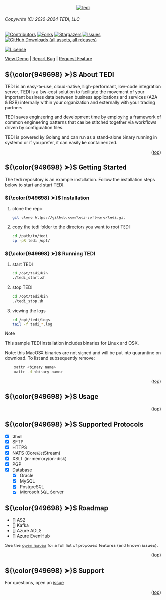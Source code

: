 <div align="center">
  <a href="https://github.com/tedi-software/tedi">
    <img src="images/banner.png" alt="Tedi" >
  </a>
</div>

<!-- width="1280" height="640" -->


###### *Copywrite (C) 2020-2024 TEDI, LLC*

[![Contributors][contributors-shield]][contributors-url]
[![Forks][forks-shield]][forks-url]
[![Stargazers][stars-shield]][stars-url]
[![Issues][issues-shield]][issues-url]
[![GitHub Downloads (all assets, all releases)][downloads-shield]][downloads-url]

[![License][license-shield]][license-url]

<p align="left">
<a href="https://github.com/tedi-software/tedi">View Demo</a>
    |
    <a href="https://github.com/tedi-software/tedi/issues/new?labels=bug&template=bug-report---.md">Report Bug</a>
    |
    <a href="https://github.com/tedi-software/rtedi/issues/new?labels=enhancement&template=feature-request---.md">Request Feature</a>
</p>

<a id="top"></a>

## ${\color{949698} ➤}$ About TEDI
<p align="left">
TEDI is an easy-to-use, cloud-native, high-performant, low-code integration server. TEDI is a low-cost solution to facilitate the movement of your important business data between business applications and services (A2A & B2B) internally within your organization and externally with your trading partners.

TEDI saves engineering and development time by employing a framework of common engineering patterns that can be stitched together via workflows driven by configuration files.

TEDI is powered by Golang and can run as a stand-alone binary running in systemd or if you prefer, it can easily be containerized.
</p>

<p align="right">(<a href="#top">top</a>)</p>


## ${\color{949698} ➤}$ Getting Started
The tedi repository is an example installation. Follow the installation steps below to start and start TEDI.


### ${\color{949698} ➤}$ Installation
1. clone the repo
   ```sh
   git clone https://github.com/tedi-software/tedi.git
   ```
2. copy the tedi folder to the directory you want to root TEDI
   ```sh
   cd /path/to/tedi
   cp -pR tedi /opt/
   ```

### ${\color{949698} ➤}$ Running TEDI
1. start TEDI
   ```sh
   cd /opt/tedi/bin
   ./tedi_start.sh
   ```
2. stop TEDI
   ```sh
   cd /opt/tedi/bin
   ./tedi_stop.sh
   ```
3. viewing the logs
   ```sh
   cd /opt/tedi/logs
   tail -f tedi_*.log
   ```

> [!NOTE]
> This sample TEDI installation includes binaries for Linux and OSX.

 Note: this MacOSX binaries are not signed and will be put into quarantine on download. To list and subsequently remove:

```sh
    xattr <binary name>
    xattr -d <binary name>
```

<p align="right">(<a href="#top">top</a>)</p>


## ${\color{949698} ➤}$ Usage

<p align="right">(<a href="#top">top</a>)</p>


## ${\color{949698} ➤}$ Supported Protocols
- [x] Shell
- [x] SFTP
- [x] HTTPS
- [x] NATS (Core/JetStream)
- [x] XSLT (in-memory/on-disk)
- [x] PGP
- [x] Database
  - [x] Oracle
  - [x] MySQL
  - [x] PostgreSQL
  - [x] Microsoft SQL Server

## ${\color{949698} ➤}$ Roadmap
- [] AS2
- [] Kafka
- [] Azure ADLS
- [] Azure EventHub

See the [open issues](https://github.com/tedi-software/tedi/issues) for a full list of proposed features (and known issues).

<p align="right">(<a href="#top">top</a>)</p>


## ${\color{949698} ➤}$ Support
For questions, open an [issue](https://github.com/tedi-software/tedi/issues) 

<p align="right">(<a href="#top">top</a>)</p>



[contributors-shield]: https://img.shields.io/github/contributors/tedi-software/tedi.svg?style=for-the-badge
[contributors-url]:    https://github.com/tedi-software/tedi/graphs/contributors

[downloads-shield]:    https://img.shields.io/github/release/tedi-software/tedi.svg?style=for-the-badge
[downloads-url]:       https://img.shields.io/github/downloads/tedi-software/tedi/total

[forks-shield]:        https://img.shields.io/github/forks/tedi-software/tedi.svg?style=for-the-badge
[forks-url]:           https://github.com/tedi-software/tedi/network/members

[stars-shield]:        https://img.shields.io/github/stars/tedi-software/tedi.svg?style=for-the-badge
[stars-url]:           https://github.com/tedi-software/tedi/stargazers

[issues-shield]:       https://img.shields.io/github/issues/tedi-software/tedi.svg?style=for-the-badge
[issues-url]:          https://github.com/tedi-software/tedi/issues

[license-shield]:      https://img.shields.io/badge/License-Commercial-FF0000
[license-url]:         https://raw.githubusercontent.com/tedi-software/tedi/main/LICENSE

